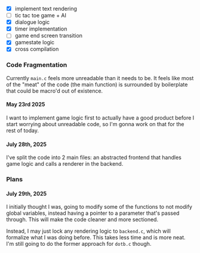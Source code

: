 - [x] implement text rendering
- [ ] tic tac toe game + AI 
- [x] dialogue logic
- [x] timer implementation
- [ ] game end screen transition
- [x] gamestate logic
- [x] cross compilation

### Code Fragmentation
Currently ``main.c`` feels more unreadable than it needs to be. It feels like most of the "meat" of the code (the main function) is surrounded by boilerplate that could be macro'd out of existence.

#### May 23rd 2025
I want to implement game logic first to actually have a good product before I start worrying about unreadable code, so I'm gonna work on that for the rest of today.

#### July 28th, 2025
I've split the code into 2 main files: an abstracted frontend that handles game logic and calls a renderer in the backend. 

### Plans
#### July 29th, 2025
I initially thought I was, going to modify some of the functions to not modify global variables, instead having a pointer to a parameter that's passed through. This will make the code cleaner and more sectioned.

Instead, I may just lock any rendering logic to ``backend.c``, which will formalize what I was doing before. This takes less time and is more neat. I'm still going to do the former approach for ``dotb.c`` though.

